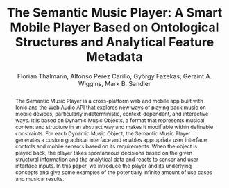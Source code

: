 --- 
  title: "The Semantic Music Player: A Smart Mobile Player Based on Ontological Structures and Analytical Feature Metadata" 
  abstract: "The Semantic Music Player is a cross-platform web and mobile app built with Ionic and the Web Audio API that explores new ways of playing back music on mobile devices, particularly indeterministic, context-dependent, and interactive ways. It is based on Dynamic Music Objects, a format that represents musical content and structure in an abstract way and makes it modifiable within definable constraints. For each Dynamic Music Object, the Semantic Music Player generates a custom graphical interface and enables appropriate user interface controls and mobile sensors based on its requirements. When the object is played back, the player takes spontaneous decisions based on the given structural information and the analytical data and reacts to sensor and user interface inputs. In this paper, we introduce the player and its underlying concepts and give some examples of the potentially infinite amount of use cases and musical results." 
  address: "Atlanta, Georgia" 
  author: "Florian Thalmann, Alfonso Perez Carillo, György Fazekas, Geraint A. Wiggins, Mark B. Sandler" 
  booktitle: "Proceedings of the International Web Audio Conference" 
  editor: "Jason Freeman, Alexander Lerch, Matthew Paradis" 
  month: "Proceedings of the International Web Audio Conference"
  pages: "1--6" 
  publisher: "Georgia Tech" 
  series: "WAC '16"
  type: "Paper"  
  year: "2016" 
  id: "2016_71" 
  tags: year2016 
  pdflink: /_data/papers/pdf/2016/2016_71.pdf
  ISSN: 2663-5844
---